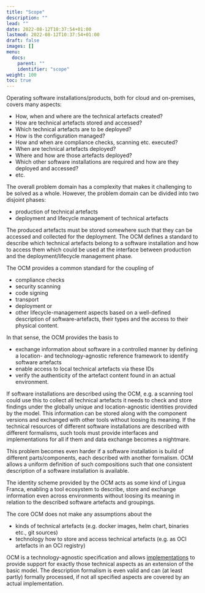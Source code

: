 ```yaml
---
title: "Scope"
description: ""
lead: ""
date: 2022-08-12T10:37:54+01:00
lastmod: 2022-08-12T10:37:54+01:00
draft: false
images: []
menu:
  docs:
    parent: ""
    identifier: "scope"
weight: 100
toc: true
---
```


Operating software installations/products, both for cloud and on-premises, covers many aspects:

- How, when and where are the technical artefacts created?
- How are technical artefacts stored and accessed?
- Which technical artefacts are to be deployed?
- How is the configuration managed?
- How and when are compliance checks, scanning etc. executed?
- When are technical artefacts deployed?
- Where and how are those artefacts deployed?
- Which other software installations are required and how are they deployed and accessed?
- etc.

The overall problem domain has a complexity that makes it challenging to be solved as a whole.
However, the problem domain can be divided into two disjoint phases:

- production of technical artefacts
- deployment and lifecycle management of technical artefacts

The produced artefacts must be stored somewhere such that they can be accessed and collected for the deployment.
The OCM defines a standard to describe which technical artefacts belong to a software installation and how to
access them which could be used at the interface between production and the deployment/lifecycle management phase.

The OCM provides a common standard for the coupling of
- compliance checks
- security scanning
- code signing
- transport
- deployment or
- other lifecycle-management aspects
based on a well-defined description of software-artefacts, their types and the access to their physical content.

In that sense, the OCM provides the basis to
- exchange information about software in a controlled manner by defining a location- and technology-agnostic reference
  framework to identify software artefacts
- enable access to local technical artefacts via these IDs
- verify the authenticity of the artefact content found in an actual environment.

If software installations are described using the OCM, e.g. a scanning tool could use this to collect all technical
artefacts it needs to check and store findings under the globally unique and location-agnostic identities provided by the model.
This information can be stored along with the component versions and exchanged with other tools without loosing its meaning.
If the technical resources of different software installations are described with different
formalisms, such tools must provide interfaces and implementations for all if them and data exchange becomes a nightmare.

This problem becomes even harder if a software installation is build of different parts/components, each described with
another formalism. OCM allows a uniform definition of such compositions such that one consistent description of
a software installation is available.

The identity scheme provided by the OCM acts as some kind of Lingua Franca, enabling
a tool ecosystem to describe, store and exchange information even across environments without
loosing its meaning in relation to the described software artefacts and groupings.

The core OCM does not make any assumptions about the

- kinds of technical artefacts (e.g. docker images, helm chart, binaries etc., git sources)
- technology how to store and access technical artefacts (e.g. as OCI artefacts in an OCI registry)

OCM is a technology-agnostic specification and allows [implementations](https://github.com/open-component-model/ocm-spec/blob/main/doc/specification/extensionpoints/README.md) to provide support
for exactly those technical aspects as an extension of the basic model. The description formalism is even valid and can (at least partly)
formally processed, if not all specified aspects are covered by an actual implementation.
